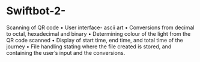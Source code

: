 # Swiftbot-2-
Scanning of QR code • User interface- ascii art • Conversions from decimal to octal, hexadecimal and binary • Determining colour of the light from the QR code scanned • Display of start time, end time, and total time of the journey • File handling stating where the file created is stored, and containing the user’s input and the conversions.
